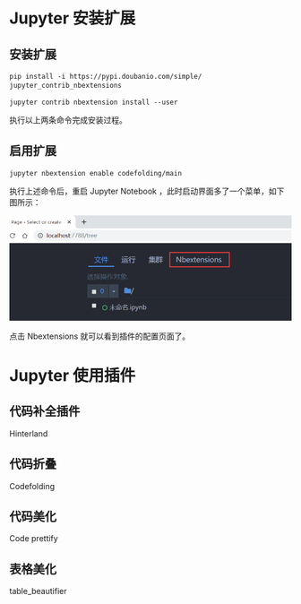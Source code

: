 # Jupyter 安装扩展

## 安装扩展

```shell
pip install -i https://pypi.doubanio.com/simple/ jupyter_contrib_nbextensions
```

```shell
jupyter contrib nbextension install --user
```

执行以上两条命令完成安装过程。

## 启用扩展

```shell
jupyter nbextension enable codefolding/main
```

执行上述命令后，重启 Jupyter Notebook ，此时启动界面多了一个菜单，如下图所示：

<img src="images/image-20191203122054415.png" alt="image-20191203122054415" style="zoom:80%;" />

点击 Nbextensions 就可以看到插件的配置页面了。

# Jupyter 使用插件

## 代码补全插件

Hinterland

## 代码折叠

Codefolding

## 代码美化

Code prettify

## 表格美化

table_beautifier

